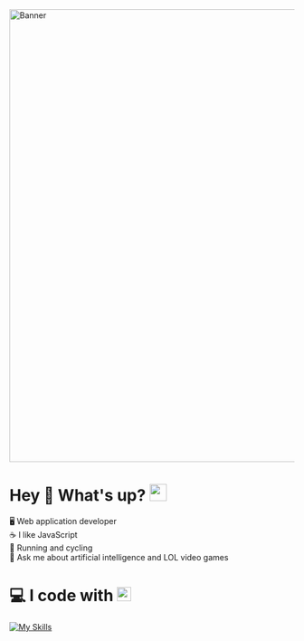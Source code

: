 <img src="https://www.webdesignacademy.co.za/wp-content/uploads/2022/10/javascript-course-gauteng-banner.jpg" alt="Banner" width="800">    

# Hey 👋 What's up? <img src="https://media.giphy.com/media/WUlplcMpOCEmTGBtBW/giphy.gif" width="30">
🖥️ Web application developer<br>☕ I like JavaScript<br>🚴 Running and cycling<br>💬 Ask me about artificial intelligence and LOL video games

# 💻 I code with <img src="https://media2.giphy.com/media/QssGEmpkyEOhBCb7e1/giphy.gif?cid=ecf05e47a0n3gi1bfqntqmob8g9aid1oyj2wr3ds3mg700bl&rid=giphy.gif" width ="25">
[![My Skills](https://skillicons.dev/icons?i=html,css,bootstrap,materialui,javascript,typescript,react,vite,git,github,npm,nodejs,expressjs,mongodb,postgresql,prisma,firebase,docker,netlify,postman,vscode,windows,powershell&theme=dark&perline=15)](https://skillicons.dev)
          
<!-- Proudly created with GPRM ( https://gprm.itsvg.in ) -->
